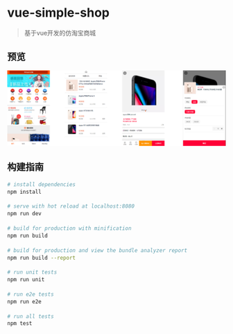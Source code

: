 # vue-simple-shop

> 基于vue开发的仿淘宝商城

## 预览

![预览](https://github.com/xiqi99520/vue-simple-shop/blob/master/src/assets/feng6.png)

## 构建指南

``` bash
# install dependencies
npm install

# serve with hot reload at localhost:8080
npm run dev

# build for production with minification
npm run build

# build for production and view the bundle analyzer report
npm run build --report

# run unit tests
npm run unit

# run e2e tests
npm run e2e

# run all tests
npm test
```

